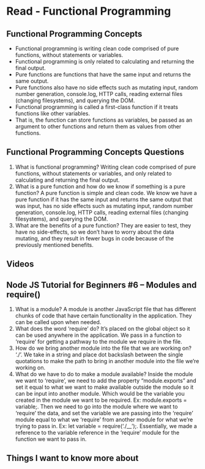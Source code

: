 # Read - Functional Programming

## Functional Programming Concepts

- Functional programming is writing clean code comprised of pure functions, without statements or variables.  
- Functional programming is only related to calculating and returning the final output.
- Pure functions are functions that have the same input and returns the same output.
- Pure functions also have no side effects such as mutating input, random number generation, console.log, HTTP calls, reading external files (changing filesystems), and querying the DOM.
- Functional programming is called a first-class function if it treats functions like other variables.
- That is, the function can store functions as variables, be passed as an argument to other functions and return them as values from other functions.

## Functional Programming Concepts Questions

1. What is functional programming? Writing clean code comprised of pure functions, without statements or variables, and only related to calculating and returning the final output.
2. What is a pure function and how do we know if something is a pure function? A pure function is simple and clean code. We know we have a pure function if it has the same input and returns the same output that was input, has no side effects such as mutating input, random number generation, console.log, HTTP calls, reading external files (changing filesystems), and querying the DOM.  
3. What are the benefits of a pure function? They are easier to test, they have no side-effects, so we don’t have to worry about the data mutating, and they result in fewer bugs in code because of the previously mentioned benefits.

## Videos

## Node JS Tutorial for Beginners #6 – Modules and require()

1. What is a module? A module is another JavaScript file that has different chunks of code that have certain functionality in the application. They can be called upon when needed.
2. What does the word ‘require’ do? It’s placed on the global object so it can be used anywhere in the application. We pass in a function to ‘require’ for getting a pathway to the module we require in the file.
3. How do we bring another module into the file that we are working on? ‘./’. We take in a string and place dot backslash between the single quotations to make the path to bring in another module into the file we’re working on.
4. What do we have to do to make a module available? Inside the module we want to ‘require’, we need to add the property “module.exports” and set it equal to what we want to make available outside the module so it can be input into another module. Which would be the variable you created in the module we want to be required. Ex: module.exports = variable;. Then we need to go into the module where we want to ‘require’ the data, and set the variable we are passing into the ‘require’ module equal to what we ‘require’ from another module for what we’re trying to pass in. Ex: let variable = require(‘./__’);. Essentially, we made a reference to the variable reference in the ‘require’ module for the function we want to pass in.

## Things I want to know more about  
